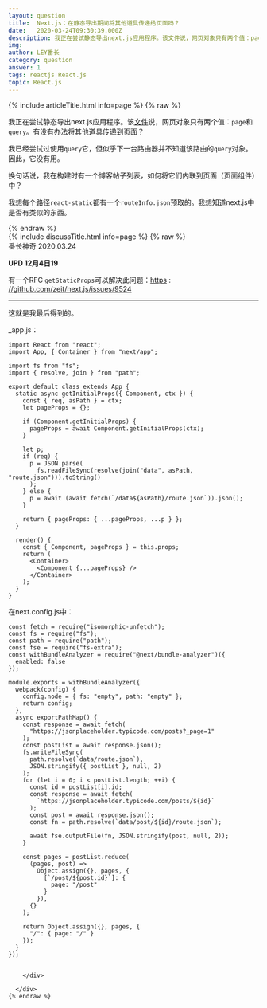 ```yaml
---
layout: question
title:  Next.js：在静态导出期间将其他道具传递给页面吗？
date:   2020-03-24T09:30:39.000Z
description: 我正在尝试静态导出next.js应用程序。该文件说，网页对象只有两个值：page和query。有没有办法将其他道具传递到页面？我已经尝试过使用quer...
img: 
author: LEY番长
category: question
answer: 1
tags: reactjs React.js
topic: React.js
---
```

<div class="article-root">
  <div class="article">
    {% include articleTitle.html info=page %}
    {% raw %}
    <div class="article-content"><p><font style="vertical-align: inherit;"><font style="vertical-align: inherit;">我正在尝试静态导出next.js应用程序。</font><font style="vertical-align: inherit;">该</font></font><a href="https://nextjs.org/docs#static-html-export" rel="nofollow noreferrer"><font style="vertical-align: inherit;"><font style="vertical-align: inherit;">文件</font></font></a><font style="vertical-align: inherit;"><font style="vertical-align: inherit;">说，网页对象只有两个值：</font></font><code>page</code><font style="vertical-align: inherit;"><font style="vertical-align: inherit;">和</font></font><code>query</code><font style="vertical-align: inherit;"><font style="vertical-align: inherit;">。</font><font style="vertical-align: inherit;">有没有办法将其他道具传递到页面？</font></font></p>

<p><font style="vertical-align: inherit;"><font style="vertical-align: inherit;">我已经尝试过使用</font></font><code>query</code><font style="vertical-align: inherit;"><font style="vertical-align: inherit;">它，但似乎下一台路由器并不知道该路由的</font></font><code>query</code><font style="vertical-align: inherit;"><font style="vertical-align: inherit;">对象。</font><font style="vertical-align: inherit;">因此，它没有用。</font></font></p>

<p><font style="vertical-align: inherit;"><font style="vertical-align: inherit;">换句话说，我在构建时有一个博客帖子列表，如何将它们内联到页面（页面组件）中？ </font></font></p>

<p><font style="vertical-align: inherit;"><font style="vertical-align: inherit;">我想</font><font style="vertical-align: inherit;">每个路径</font></font><code>react-static</code><font style="vertical-align: inherit;"><font style="vertical-align: inherit;">都有一个</font></font><code>routeInfo.json</code><font style="vertical-align: inherit;"><font style="vertical-align: inherit;">预取的。</font><font style="vertical-align: inherit;">我想知道next.js中是否有类似的东西。</font></font></p></div>
    {% endraw %}
  </div>

  <div class="discuss-wrapper">
    {% include discussTitle.html info=page %}
    {% raw %}
    <div class="discuss-item">
        <div class="discuss-parent">
          <div class="discuss-meta">
            <span class="discuss-user">番长神奇</span>
            <span class="discuss-time">2020.03.24</span>
          </div>
          <div class="discuss-comment"><p><strong><font style="vertical-align: inherit;"><font style="vertical-align: inherit;">UPD 12月4日19</font></font></strong></p>

<p><font style="vertical-align: inherit;"><font style="vertical-align: inherit;">有一个RFC </font></font><code>getStaticProps</code><font style="vertical-align: inherit;"><font style="vertical-align: inherit;">可以解决此问题：</font><a href="https://github.com/zeit/next.js/issues/9524" rel="nofollow noreferrer"><font style="vertical-align: inherit;">https</font></a><font style="vertical-align: inherit;"> : </font></font><a href="https://github.com/zeit/next.js/issues/9524" rel="nofollow noreferrer"><font style="vertical-align: inherit;"><font style="vertical-align: inherit;">//github.com/zeit/next.js/issues/9524</font></font></a></p>

<hr>

<p><font style="vertical-align: inherit;"><font style="vertical-align: inherit;">这就是我最后得到的。</font></font></p>

<p><font style="vertical-align: inherit;"><font style="vertical-align: inherit;">_app.js：</font></font></p>

<pre><code>import React from "react";<font></font>
import App, { Container } from "next/app";<font></font>
<font></font>
import fs from "fs";<font></font>
import { resolve, join } from "path";<font></font>
<font></font>
export default class extends App {<font></font>
  static async getInitialProps({ Component, ctx }) {<font></font>
    const { req, asPath } = ctx;<font></font>
    let pageProps = {};<font></font>
<font></font>
    if (Component.getInitialProps) {<font></font>
      pageProps = await Component.getInitialProps(ctx);<font></font>
    }<font></font>
<font></font>
    let p;<font></font>
    if (req) {<font></font>
      p = JSON.parse(<font></font>
        fs.readFileSync(resolve(join("data", asPath, "route.json"))).toString()<font></font>
      );<font></font>
    } else {<font></font>
      p = await (await fetch(`/data${asPath}/route.json`)).json();<font></font>
    }<font></font>
<font></font>
    return { pageProps: { ...pageProps, ...p } };<font></font>
  }<font></font>
<font></font>
  render() {<font></font>
    const { Component, pageProps } = this.props;<font></font>
    return (<font></font>
      &lt;Container&gt;<font></font>
        &lt;Component {...pageProps} /&gt;<font></font>
      &lt;/Container&gt;<font></font>
    );<font></font>
  }<font></font>
}<font></font>
</code></pre>

<p><font style="vertical-align: inherit;"><font style="vertical-align: inherit;">在next.config.js中：</font></font></p>

<pre><code>const fetch = require("isomorphic-unfetch");<font></font>
const fs = require("fs");<font></font>
const path = require("path");<font></font>
const fse = require("fs-extra");<font></font>
const withBundleAnalyzer = require("@next/bundle-analyzer")({<font></font>
  enabled: false<font></font>
});<font></font>
<font></font>
module.exports = withBundleAnalyzer({<font></font>
  webpack(config) {<font></font>
    config.node = { fs: "empty", path: "empty" };<font></font>
    return config;<font></font>
  },<font></font>
  async exportPathMap() {<font></font>
    const response = await fetch(<font></font>
      "https://jsonplaceholder.typicode.com/posts?_page=1"<font></font>
    );<font></font>
    const postList = await response.json();<font></font>
    fs.writeFileSync(<font></font>
      path.resolve(`data/route.json`),<font></font>
      JSON.stringify({ postList }, null, 2)<font></font>
    );<font></font>
    for (let i = 0; i &lt; postList.length; ++i) {<font></font>
      const id = postList[i].id;<font></font>
      const response = await fetch(<font></font>
        `https://jsonplaceholder.typicode.com/posts/${id}`<font></font>
      );<font></font>
      const post = await response.json();<font></font>
      const fn = path.resolve(`data/post/${id}/route.json`);<font></font>
<font></font>
      await fse.outputFile(fn, JSON.stringify(post, null, 2));<font></font>
    }<font></font>
<font></font>
    const pages = postList.reduce(<font></font>
      (pages, post) =&gt;<font></font>
        Object.assign({}, pages, {<font></font>
          [`/post/${post.id}`]: {<font></font>
            page: "/post"<font></font>
          }<font></font>
        }),<font></font>
      {}<font></font>
    );<font></font>
<font></font>
    return Object.assign({}, pages, {<font></font>
      "/": { page: "/" }<font></font>
    });<font></font>
  }<font></font>
});<font></font>
<font></font>
</code></pre></div>
        </div>
        
      </div>
    {% endraw %}
  </div>
<div>
